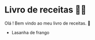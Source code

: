 # Livro de receitas :man_cook:

Olá ! Bem vindo ao meu livro de receitas.​ :wave: 

- Lasanha de frango
